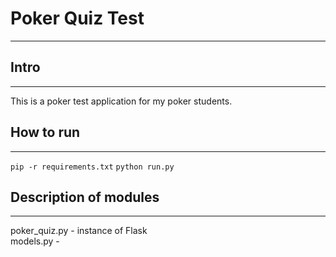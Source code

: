 # Poker Quiz Test
***
## Intro
***
This is a poker test application for my poker students.
## How to run
***

`pip -r requirements.txt`
`python run.py`

## Description of modules
***
poker_quiz.py - instance of Flask  
models.py - 
